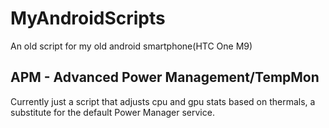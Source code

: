 # MyAndroidScripts
An old script for my old android smartphone(HTC One M9)

## APM - Advanced Power Management/TempMon
  Currently just a script that adjusts cpu and gpu stats based on thermals, a substitute for the default Power Manager service. 
  
